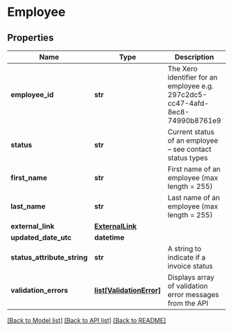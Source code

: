 # Employee

## Properties
Name | Type | Description | Notes
------------ | ------------- | ------------- | -------------
**employee_id** | **str** | The Xero identifier for an employee e.g. 297c2dc5-cc47-4afd-8ec8-74990b8761e9 | [optional] 
**status** | **str** | Current status of an employee – see contact status types | [optional] 
**first_name** | **str** | First name of an employee (max length &#x3D; 255) | [optional] 
**last_name** | **str** | Last name of an employee (max length &#x3D; 255) | [optional] 
**external_link** | [**ExternalLink**](ExternalLink.md) |  | [optional] 
**updated_date_utc** | **datetime** |  | [optional] 
**status_attribute_string** | **str** | A string to indicate if a invoice status | [optional] 
**validation_errors** | [**list[ValidationError]**](ValidationError.md) | Displays array of validation error messages from the API | [optional] 

[[Back to Model list]](../README.md#documentation-for-models) [[Back to API list]](../README.md#documentation-for-api-endpoints) [[Back to README]](../README.md)


